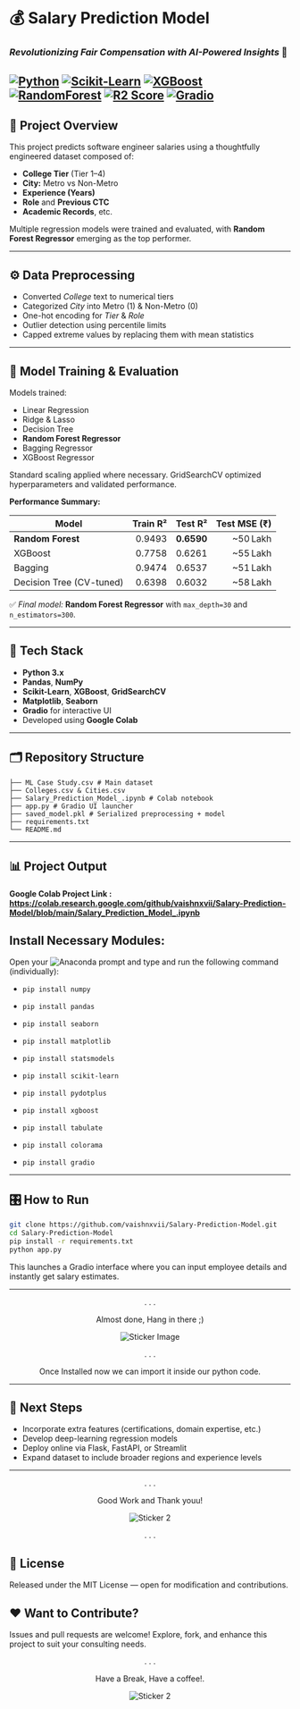 # 💰 Salary Prediction Model
### _Revolutionizing Fair Compensation with AI-Powered Insights_ 🚀
[![Python](https://img.shields.io/badge/python-3670A0?logo=python&logoColor=ffdd54&style=for-the-badge)](https://www.python.org/)  [![Scikit-Learn](https://img.shields.io/badge/Scikit--Learn-1.x-yellow?style=for-the-badge&logo=scikit-learn)](https://scikit-learn.org/)  [![XGBoost](https://img.shields.io/badge/XGBoost-1.x-orange?style=for-the-badge&logo=xgboost)](https://xgboost.ai/)  [![RandomForest](https://img.shields.io/badge/RandomForest-Regressor-brightgreen?style=for-the-badge)](https://scikit-learn.org/stable/modules/ensemble.html#forest)  [![R2 Score](https://img.shields.io/badge/R%C2%B2-0.66-success?style=for-the-badge)]() [![Gradio](https://img.shields.io/badge/-Gradio-3E8EFB?logo=gradio&logoColor=white&style=flat)](https://gradio.app/) 
---

## 🧠 Project Overview

This project predicts software engineer salaries using a thoughtfully engineered dataset composed of:

- **College Tier** (Tier 1–4)  
- **City:** Metro vs Non-Metro  
- **Experience (Years)**  
- **Role** and **Previous CTC**  
- **Academic Records**, etc.

Multiple regression models were trained and evaluated, with **Random Forest Regressor** emerging as the top performer.

---

## ⚙️ Data Preprocessing

- Converted *College* text to numerical tiers  
- Categorized *City* into Metro (1) & Non-Metro (0)  
- One-hot encoding for *Tier* & *Role*  
- Outlier detection using percentile limits  
- Capped extreme values by replacing them with mean statistics

---

## 🚀 Model Training & Evaluation

Models trained:

- Linear Regression  
- Ridge & Lasso  
- Decision Tree  
- **Random Forest Regressor**  
- Bagging Regressor  
- XGBoost Regressor

Standard scaling applied where necessary. GridSearchCV optimized hyperparameters and validated performance.

**Performance Summary:**

| Model                    | Train R² | Test R² | Test MSE (₹) |
|-------------------------|---------:|--------:|-------------:|
| **Random Forest**       | 0.9493   | **0.6590** | ~50 Lakh     |
| XGBoost                 | 0.7758   | 0.6261  | ~55 Lakh     |
| Bagging                 | 0.9474   | 0.6537  | ~51 Lakh     |
| Decision Tree (CV-tuned)| 0.6398   | 0.6032  | ~58 Lakh     |

✅ *Final model:* **Random Forest Regressor** with `max_depth=30` and `n_estimators=300`.

---

## 🧰 Tech Stack

- **Python 3.x**  
- **Pandas**, **NumPy**  
- **Scikit-Learn**, **XGBoost**, **GridSearchCV**  
- **Matplotlib**, **Seaborn**  
- **Gradio** for interactive UI  
- Developed using **Google Colab**

---

## 🗂 Repository Structure
```
├── ML Case Study.csv # Main dataset
├── Colleges.csv & Cities.csv
├── Salary_Prediction_Model_.ipynb # Colab notebook
├── app.py # Gradio UI launcher
├── saved_model.pkl # Serialized preprocessing + model
├── requirements.txt
└── README.md
```

---


## 📊 Project Output 
#### Google Colab Project Link : https://colab.research.google.com/github/vaishnxvii/Salary-Prediction-Model/blob/main/Salary_Prediction_Model_.ipynb

## Install Necessary Modules:

Open your ![Anaconda](https://img.shields.io/badge/Anaconda-brightgreen?logo=anaconda) prompt and type and run the following command (individually): 
- ```
  pip install numpy
- ```
  pip install pandas
- ```
  pip install seaborn
- ```
  pip install matplotlib
- ```
  pip install statsmodels
- ```
  pip install scikit-learn
- ```
  pip install pydotplus
- ```
  pip install xgboost
- ```
  pip install tabulate
- ```
  pip install colorama
- ```
  pip install gradio

---

## 🎛 How to Run

```bash
git clone https://github.com/vaishnxvii/Salary-Prediction-Model.git
cd Salary-Prediction-Model
pip install -r requirements.txt
python app.py
```

This launches a Gradio interface where you can input employee details and instantly get salary estimates.

---

<p align="center">. . .</p>

<p align="center">Almost done, Hang in there ;)</p>
  
<p align="center">
  <img src="https://github.com/user-attachments/assets/b829824d-f908-4414-84ba-50f73517f16a" alt="Sticker Image">

</p>
<p align="center">. . .</p>

<p align="center">Once Installed now we can import it inside our python code.</p>

---

## 🔭 Next Steps
- Incorporate extra features (certifications, domain expertise, etc.)
- Develop deep-learning regression models
- Deploy online via Flask, FastAPI, or Streamlit
- Expand dataset to include broader regions and experience levels

---


<p align="center">. . .</p>

<p align="center">Good Work and Thank youu!</p>
  
<p align="center">
  <img src="https://github.com/user-attachments/assets/31aba53d-b9e4-4169-8634-257e681c3b8b" alt="Sticker 2">
</p>

<p align="center">. . .</p>


## 📄 License
Released under the MIT License — open for modification and contributions.

## ❤️ Want to Contribute?
Issues and pull requests are welcome!
Explore, fork, and enhance this project to suit your consulting needs.


<p align="center">. . .</p>
  
<p align="center">Have a Break, Have a coffee!.</p>
<p align="center">
  <img src="https://github.com/user-attachments/assets/c8993402-a353-4530-8121-43c441617270" alt="Sticker 2">
</p>



